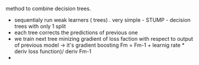method to combine decision trees.
- sequentialy run weak learners ( trees) . very simple - STUMP - decision trees with only 1 split 
- each tree corrects the predictions of previous one
- we train next tree minizing gradient of loss faction with respect to output of previous model -> it's gradient boosting Fm = Fm-1 + learnig rate *  deriv loss function)/ deriv Fm-1
- 